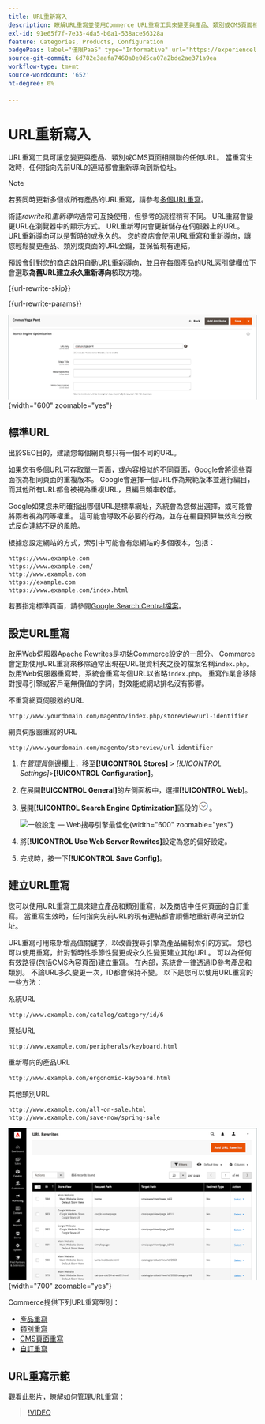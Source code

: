 ```yaml
---
title: URL重新寫入
description: 瞭解URL重寫並使用Commerce URL重寫工具來變更與產品、類別或CMS頁面相關聯的URL。
exl-id: 91e65f7f-7e33-4da5-b0a1-538ace56328a
feature: Categories, Products, Configuration
badgePaas: label="僅限PaaS" type="Informative" url="https://experienceleague.adobe.com/en/docs/commerce/user-guides/product-solutions" tooltip="僅適用於雲端專案(Adobe管理的PaaS基礎結構)和內部部署專案的Adobe Commerce 。"
source-git-commit: 6d782e3aafa7460a0e0d5ca07a2bde2ae371a9ea
workflow-type: tm+mt
source-wordcount: '652'
ht-degree: 0%

---
```


# URL重新寫入

URL重寫工具可讓您變更與產品、類別或CMS頁面相關聯的任何URL。 當重寫生效時，任何指向先前URL的連結都會重新導向到新位址。

>[!NOTE]
>
>若要同時更新多個或所有產品的URL重寫，請參考[多個URL重寫](url-rewrite-product.md#multiple-url-rewrites)。

術語&#x200B;_rewrite_&#x200B;和&#x200B;_重新導向_&#x200B;通常可互換使用，但參考的流程稍有不同。 URL重寫會變更URL在瀏覽器中的顯示方式。 URL重新導向會更新儲存在伺服器上的URL。 URL重新導向可以是暫時的或永久的。 您的商店會使用URL重寫和重新導向，讓您輕鬆變更產品、類別或頁面的URL金鑰，並保留現有連結。

預設會針對您的商店啟用[自動URL重新導向](url-redirect-product-automatic.md)，並且在每個產品的URL索引鍵欄位下會選取&#x200B;**為舊URL建立永久重新導向**&#x200B;核取方塊。

{{url-rewrite-skip}}

{{url-rewrite-params}}

![搜尋引擎最佳化 — 建立永久性URL重新導向](./assets/product-search-engine-optimization-create-permanent-redirect.png){width="600" zoomable="yes"}

## 標準URL

出於SEO目的，建議您每個網頁都只有一個不同的URL。

如果您有多個URL可存取單一頁面，或內容相似的不同頁面，Google會將這些頁面視為相同頁面的重複版本。 Google會選擇一個URL作為規範版本並進行編目，而其他所有URL都會被視為重複URL，且編目頻率較低。

Google如果您未明確指出哪個URL是標準網址，系統會為您做出選擇，或可能會將兩者視為同等權重。 這可能會導致不必要的行為，並存在編目預算無效和分散式反向連結不足的風險。

根據您設定網站的方式，索引中可能會有您網站的多個版本，包括：

    https://www.example.com
    https://www.example.com/
    http://www.example.com
    https://example.com
    https://www.example.com/index.html

若要指定標準頁面，請參閱[Google Search Central檔案](https://developers.google.com/search/docs/crawling-indexing/consolidate-duplicate-urls)。

## 設定URL重寫

啟用Web伺服器Apache Rewrites是初始Commerce設定的一部分。 Commerce會定期使用URL重寫來移除通常出現在URL根資料夾之後的檔案名稱`index.php`。 啟用Web伺服器重寫時，系統會重寫每個URL以省略`index.php`。 重寫作業會移除對搜尋引擎或客戶毫無價值的字詞，對效能或網站排名沒有影響。

不重寫網頁伺服器的URL

    http://www.yourdomain.com/magento/index.php/storeview/url-identifier

網頁伺服器重寫的URL

    http://www.yourdomain.com/magento/storeview/url-identifier

1. 在&#x200B;_管理員_&#x200B;側邊欄上，移至&#x200B;**[!UICONTROL Stores]** > _[!UICONTROL Settings]_>**[!UICONTROL Configuration]**。

1. 在展開&#x200B;**[!UICONTROL General]**&#x200B;的左側面板中，選擇&#x200B;**[!UICONTROL Web]**。

1. 展開&#x200B;**[!UICONTROL Search Engine Optimization]**&#x200B;區段的![擴充選擇器](../assets/icon-display-expand.png)。

   ![一般設定 — Web搜尋引擎最佳化](../configuration-reference/general/assets/web-search-engine-optimization.png){width="600" zoomable="yes"}

1. 將&#x200B;**[!UICONTROL Use Web Server Rewrites]**&#x200B;設定為您的偏好設定。

1. 完成時，按一下&#x200B;**[!UICONTROL Save Config]**。

## 建立URL重寫

您可以使用URL重寫工具來建立產品和類別重寫，以及商店中任何頁面的自訂重寫。 當重寫生效時，任何指向先前URL的現有連結都會順暢地重新導向至新位址。

URL重寫可用來新增高值關鍵字，以改善搜尋引擎為產品編制索引的方式。 您也可以使用重寫，針對暫時性季節性變更或永久性變更建立其他URL。 可以為任何有效路徑(包括CMS內容頁面)建立重寫。 在內部，系統會一律透過ID參考產品和類別。 不論URL多久變更一次，ID都會保持不變。 以下是您可以使用URL重寫的一些方法：

系統URL

    http://www.example.com/catalog/category/id/6

原始URL

    http://www.example.com/peripherals/keyboard.html

重新導向的產品URL

    http://www.example.com/ergonomic-keyboard.html

其他類別URL

    http://www.example.com/all-on-sale.html
    http://www.example.com/save-now/spring-sale

![URL重寫格線](./assets/url-rewrites.png){width="700" zoomable="yes"}

Commerce提供下列URL重寫型別：

* [產品重寫](url-rewrite-product.md)
* [類別重寫](url-rewrite-category.md)
* [CMS頁面重寫](url-rewrite-cms-page.md)
* [自訂重寫](url-rewrite-custom.md)

## URL重寫示範

觀看此影片，瞭解如何管理URL重寫：

>[!VIDEO](https://video.tv.adobe.com/v/343751?quality=12&learn=on)
